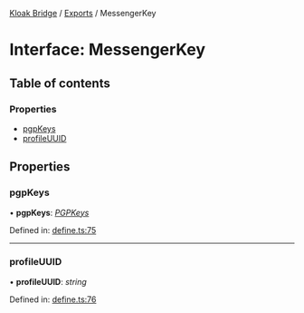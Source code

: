[Kloak Bridge](../README.md) / [Exports](../modules.md) / MessengerKey

# Interface: MessengerKey

## Table of contents

### Properties

- [pgpKeys](messengerkey.md#pgpkeys)
- [profileUUID](messengerkey.md#profileuuid)

## Properties

### pgpKeys

• **pgpKeys**: [*PGPKeys*](pgpkeys.md)

Defined in: [define.ts:75](https://github.com/CoNET-project/kloak-bridge/blob/8805a29/src/define.ts#L75)

___

### profileUUID

• **profileUUID**: *string*

Defined in: [define.ts:76](https://github.com/CoNET-project/kloak-bridge/blob/8805a29/src/define.ts#L76)
